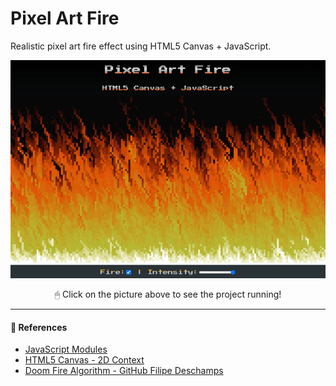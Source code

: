 # Pixel Art Fire

Realistic pixel art fire effect using HTML5 Canvas + JavaScript.

<div align="center">

[![Pixel Art Fire](img/thumbnail.png)](https://leonardosposina.github.io/pixel-art-fire/ "Click to run!")

🖱 Click on the picture above to see the project running!

</div>

---

#### 📑 References

- [JavaScript Modules](https://developer.mozilla.org/en-US/docs/Web/JavaScript/Guide/Modules)
- [HTML5 Canvas - 2D Context](https://developer.mozilla.org/pt-BR/docs/Web/API/CanvasRenderingContext2D)  
- [Doom Fire Algorithm - GitHub Filipe Deschamps](https://github.com/filipedeschamps/doom-fire-algorithm)

